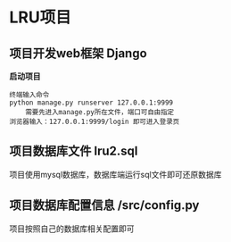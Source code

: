 # LRU项目

## 项目开发web框架 Django
**启动项目**

```
终端输入命令
python manage.py runserver 127.0.0.1:9999
	需要先进入manage.py所在文件，端口可自由指定
浏览器输入：127.0.0.1:9999/login 即可进入登录页
```

## 项目数据库文件 lru2.sql
项目使用mysql数据库，数据库端运行sql文件即可还原数据库

## 项目数据库配置信息 /src/config.py
项目按照自己的数据库相关配置即可